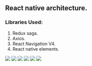  ## React native architecture.
 ### Libraries Used:
1. Redux saga.
2. Axios.
3. React Navigation V4.
4. React native elements.


![](https://github.com/KalpakD/ReactNative_Arch/blob/master/Screenshot_2020-03-17-17-12-25-750_com.udmyproject.jpg)
![](https://github.com/KalpakD/ReactNative_Arch/blob/master/Screenshot_2020-03-17-16-58-41-585_com.udmyproject.jpg)
![](https://github.com/KalpakD/ReactNative_Arch/blob/master/Screenshot_2020-03-17-17-13-02-242_com.udmyproject.jpg)
![](https://github.com/KalpakD/ReactNative_Arch/blob/master/Screenshot_2020-03-17-16-58-59-498_com.udmyproject.jpg)
![](https://github.com/KalpakD/ReactNative_Arch/blob/master/Screenshot_2020-03-17-16-59-15-504_com.udmyproject.jpg)
![](https://github.com/KalpakD/ReactNative_Arch/blob/master/Screenshot_2020-03-17-16-59-19-844_com.udmyproject.jpg)
